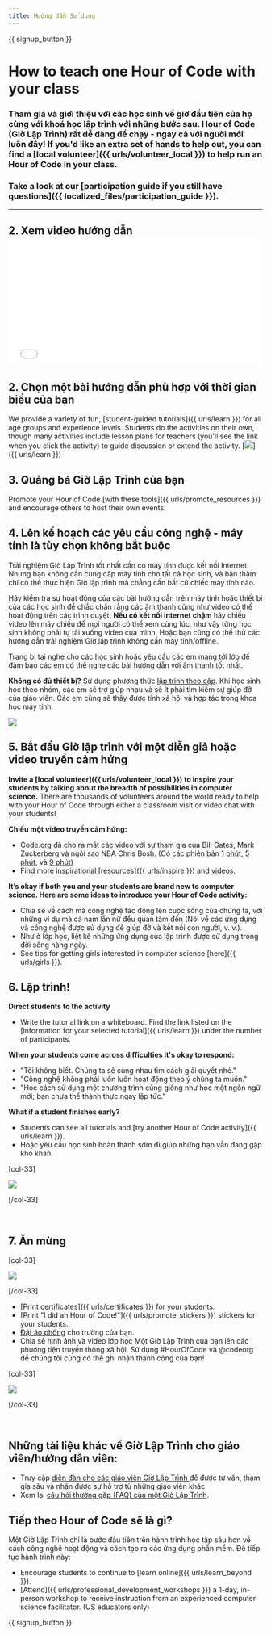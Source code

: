 ```yaml
---
title: Hướng dẫn Sử dụng
---
```


{{ signup_button }}

# How to teach one Hour of Code with your class

### Tham gia và giới thiệu với các học sinh về giờ đầu tiên của họ cùng với khoá học lập trình với những bước sau. Hour of Code (Giờ Lập Trình) rất dễ dàng để chạy - ngay cả với người mới luôn đấy! If you'd like an extra set of hands to help out, you can find a [local volunteer]({{ urls/volunteer_local }}) to help run an Hour of Code in your class.

### Take a look at our [participation guide if you still have questions]({{ localized_files/participation_guide }}).

* * *

## 2. Xem video hướng dẫn <iframe width="500" height="255" src="//www.youtube.com/embed/SrnvvWDm73k" frameborder="0" allowfullscreen mark="crwd-mark"></iframe> 

## 2. Chọn một bài hướng dẫn phù hợp với thời gian biểu của bạn

We provide a variety of fun, [student-guided tutorials]({{ urls/learn }}) for all age groups and experience levels. Students do the activities on their own, though many activities include lesson plans for teachers (you'll see the link when you click the activity) to guide discussion or extend the activity. [![](/images/fit-700/tutorials.png)]({{ urls/learn }})

## 3. Quảng bá Giờ Lập Trình của bạn

Promote your Hour of Code [with these tools]({{ urls/promote_resources }}) and encourage others to host their own events.

## 4. Lên kế hoạch các yêu cầu công nghệ - máy tính là tùy chọn không bắt buộc

Trải nghiệm Giờ Lập Trình tốt nhất cần có máy tính được kết nối Internet. Nhưng bạn không cần cung cấp máy tính cho tất cả học sinh, và bạn thậm chí có thể thực hiện Giờ lập trình mà chẳng cần bất cứ chiếc máy tính nào.

Hãy kiểm tra sự hoạt động của các bài hướng dẫn trên máy tính hoặc thiết bị của các học sinh để chắc chắn rằng các âm thanh cũng như video có thể hoạt động trên các trình duyệt. **Nếu có kết nối internet chậm** hãy chiếu video lên máy chiếu để mọi người có thể xem cùng lúc, như vậy từng học sinh không phải tự tải xuống video của mình. Hoặc bạn cũng có thể thử các hướng dẫn trải nghiệm Giờ lập trình không cần máy tính/offline.

Trang bị tai nghe cho các học sinh hoặc yêu cầu các em mang tới lớp để đảm bảo các em có thể nghe các bài hướng dẫn với âm thanh tốt nhất.

**Không có đủ thiết bị?** Sử dụng phương thức [ lập trình theo cặp](https://www.youtube.com/watch?v=vgkahOzFH2Q). Khi học sinh học theo nhóm, các em sẽ trợ giúp nhau và sẽ ít phải tìm kiếm sự giúp đỡ của giáo viên. Các em cũng sẽ thấy được tính xã hội và hợp tác trong khoa học máy tính.

<img src="/images/fit-350/group_ipad.jpg" />

## 5. Bắt đầu Giờ lập trình với một diễn giả hoặc video truyền cảm hứng

**Invite a [local volunteer]({{ urls/volunteer_local }}) to inspire your students by talking about the breadth of possibilities in computer science.** There are thousands of volunteers around the world ready to help with your Hour of Code through either a classroom visit or video chat with your students!

**Chiếu một video truyền cảm hứng:**

- Code.org đã cho ra mắt các video với sự tham gia của Bill Gates, Mark Zuckerberg và ngôi sao NBA Chris Bosh. (Có các phiên bản [1 phút](https://www.youtube.com/watch?v=qYZF6oIZtfc), [5 phút](https://www.youtube.com/watch?v=nKIu9yen5nc), và [9 phút](https://www.youtube.com/watch?v=dU1xS07N-FA))
- Find more inspirational [resources]({{ urls/inspire }}) and [videos](https://www.youtube.com/playlist?list=PLzdnOPI1iJNfpD8i4Sx7U0y2MccnrNZuP).

**It’s okay if both you and your students are brand new to computer science. Here are some ideas to introduce your Hour of Code activity:**

- Chia sẻ về cách mà công nghệ tác động lên cuộc sống của chúng ta, với những ví dụ mà cả nam lẫn nữ đều quan tâm đến (Nói về các ứng dụng và công nghệ được sử dụng để giúp đỡ và kết nối con người, v. v.).
- Như ở lớp học, liệt kê những ứng dụng của lập trình được sử dụng trong đời sống hàng ngày.
- See tips for getting girls interested in computer science [here]({{ urls/girls }}).

## 6. Lập trình!

**Direct students to the activity**

- Write the tutorial link on a whiteboard. Find the link listed on the [information for your selected tutorial]({{ urls/learn }}) under the number of participants.

**When your students come across difficulties it's okay to respond:**

- "Tôi không biết. Chúng ta sẽ cùng nhau tìm cách giải quyết nhé."
- "Công nghệ không phải luôn luôn hoạt động theo ý chúng ta muốn."
- "Học cách sử dụng một chương trình cũng giống như học một ngôn ngữ mới; bạn chưa thể thành thực ngay lập tức."

**What if a student finishes early?**

- Students can see all tutorials and [try another Hour of Code activity]({{ urls/learn }}).
- Hoặc yêu cầu học sinh hoàn thành sớm đi giúp những bạn vẫn đang gặp khó khăn.

[col-33]

![](/images/fit-250/highschoolgirls.jpeg)

[/col-33]

<p style="clear:both">&nbsp;</p>

## 7. Ăn mừng

[col-33]

![](/images/fit-300/boy-certificate.jpg)

[/col-33]

- [Print certificates]({{ urls/certificates }}) for your students.
- [Print "I did an Hour of Code!"]({{ urls/promote_stickers }}) stickers for your students.
- [Đặt áo phông](http://blog.code.org/post/132608499493/hour-of-code-shirts-and-more) cho trường của bạn.
- Chia sẻ hình ảnh và video lớp học Một Giờ Lập Trình của bạn lên các phương tiện truyền thông xã hội. Sử dụng #HourOfCode và @codeorg để chúng tôi cũng có thể ghi nhận thành công của bạn!

[col-33]

![](/images/fit-260/highlight-certificates.jpg)

[/col-33]

<p style="clear:both">&nbsp;</p>

## Những tài liệu khác về Giờ Lập Trình cho giáo viên/hướng dẫn viên:

- Truy cập [ diễn đàn cho các giáo viên Giờ Lập Trình ](http://forum.code.org/c/plc/hour-of-code) để được tư vấn, tham gia sâu và nhận được sự hỗ trợ từ những giáo viên khác.
- Xem lại [ câu hỏi thường gặp (FAQ) của một Giờ Lập Trình](https://help.edraak.org/hc/en-us/categories/200147083-Hour-of-Code).

## Tiếp theo Hour of Code sẽ là gì?

Một Giờ Lập Trình chỉ là bước đầu tiên trên hành trình học tập sâu hơn về cách công nghệ hoạt động và cách tạo ra các ứng dụng phần mềm. Để tiếp tục hành trình này:

- Encourage students to continue to [learn online]({{ urls/learn_beyond }}).
- [Attend]({{ urls/professional_development_workshops }}) a 1-day, in-person workshop to receive instruction from an experienced computer science facilitator. (US educators only)

{{ signup_button }}